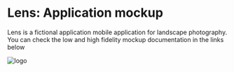# Lens: Application mockup

Lens is a fictional application mobile application for landscape photography. You can check the low and high fidelity mockup documentation in the links below



![logo](https://github.com/0marContreras/app-mokups/blob/master/images/logo.png?raw=true)

